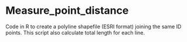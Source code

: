 # Measure_point_distance
Code in R to create a polyline shapefile (ESRI format) joining the same ID points. This script also calculate total length for each line.

